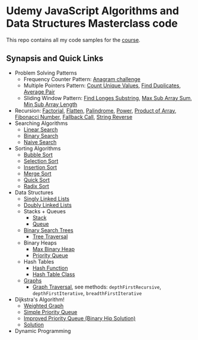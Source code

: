 # Udemy JavaScript Algorithms and Data Structures Masterclass code

This repo contains all my code samples for the [course](https://www.udemy.com/course/js-algorithms-and-data-structures-masterclass).

## Synapsis and Quick Links

- Problem Solving Patterns
  - Frequency Counter Pattern: [Anagram challenge](/src/problem-solving-patterns/anagram.js)
  - Multiple Pointers Pattern: [Count Unique Values](/src/problem-solving-patterns/countUniqueValues.js), [Find Duplicates](/src/problem-solving-patterns/areThereDuplicates.js), [Average Pair](/src/problem-solving-patterns/averagePair.js)
  - Sliding Window Pattern: [Find Longes Substring](/src/problem-solving-patterns/findLongestSubstring.js), [Max Sub Array Sum](/src/problem-solving-patterns/maxSubArraySum.js), [Min Sub Array Length](/src/problem-solving-patterns/minSubArrayLen.js)
- Recursion: [Factorial](/src/recursion/factorialRecursively.js), [Flatten](/src/recursion/flattenRecursion.js), [Palindrome](/src/recursion/isPalindromeRecursive.js), [Power](/src/recursion/powerRecursively.js), [Product of Array](/src/recursion/productOfArrayRecursively.js), [Fibonacci Number](/src/recursion/recursiveFib.js), [Fallback Call](/src/recursion/someRecursive.js), [String Reverse](/src/recursion/reversRecursions.js)
- Searching Algorithms
  - [Linear Search](/src/search/linearSearch.js)
  - [Binary Search](/src/search/binarySearch.js)
  - [Naive Search](/src/search/naiveSearch.js)
- Sorting Algorithms
  - [Bubble Sort](/src/sorting/bubbleSort.js)
  - [Selection Sort](/src/sorting/selectionSort.js)
  - [Insertion Sort](/src/sorting/insertionSort.js)
  - [Merge Sort](/src/sorting/mergeSort.js)
  - [Quick Sort](/src/sorting/quickSort.js)
  - [Radix Sort](/src/sorting/radixSort.js)
- Data Structures
  - [Singly Linked Lists](/src/data-structures/SinglyLinkedList.js)
  - [Doubly Linked Lists](/src/data-structures/DoublyLinkedList.js)
  - Stacks + Queues
    - [Stack](/src/data-structures/Stack.js)
    - [Queue](/src/data-structures/Queue.js)
  - [Binary Search Trees](/src/data-structures/BinarySearchTree.js)
    - [Tree Traversal](/src/data-structures/BinarySearchTree.js)
  - Binary Heaps
    - [Max Binary Heap](/src/data-structures/MaxBinaryHeap.js)
    - [Priority Queue](/src/data-structures/PriorityQueue.js)
  - Hash Tables
    - [Hash Function](/src/hash-tables/hash-function.js)
    - [Hash Table Class](/src/hash-tables/HashTable.js)
  - [Graphs](/src/graph/Graph.js)
    - [Graph Traversal](/src/graph/Graph.js), see methods: `depthFirstRecursive`, `depthFirstIterative`, `breadthFirstIterative`
- Dijkstra's Algorithm!
  - [Weighted Graph](/src/dijkstra/WeightedGraph.js)
  - [Simple Priority Queue](/src/dijkstra/PriorityQueue.js)
  - [Improved Priority Queue (Binary Hip Solution)](/src/dijkstra/PriorityQueueBinaryHip.js)
  - [Solution](/src/dijkstra/Dijkstra.js)
- Dynamic Programming
